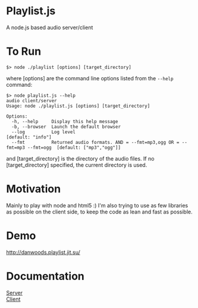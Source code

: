 Playlist.js
===========

A node.js based audio server/client

To Run
======
````shell
$> node ./playlist [options] [target_directory]
````
where [options] are the command line options listed from the `--help` command:
````shell
$> node playlist.js --help
audio client/server
Usage: node ./playlist.js [options] [target_directory]

Options:
  -h, --help     Display this help message    
  -b, --browser  Launch the default browser    
  --log          Log level                                                             [default: "info"]
  --fmt          Returned audio formats. AND = --fmt=mp3,ogg OR = --fmt=mp3 --fmt=ogg  [default: ["mp3","ogg"]]
````    
and [target_directory] is the directory of the audio files. If no [target_directory] specified, the current directory is used.

Motivation
==========
Mainly to play with node and html5 :) I'm also trying to use as few libraries as possible on the client side, to keep the code as lean and fast as possible.

Demo
====
http://danwoods.playlist.jit.su/

Documentation
=============
[Server](http://danwoods.github.io/playlist/docs/server/playlist.html)  
[Client](http://danwoods.github.io/playlist/docs/client/playlist.html)
